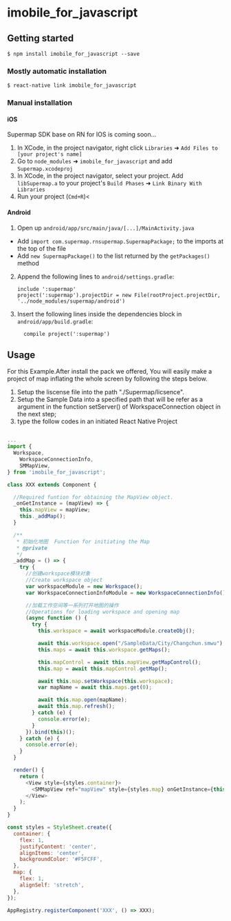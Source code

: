 # imobile_for_javascript

## Getting started

`$ npm install imobile_for_javascript --save`

### Mostly automatic installation

`$ react-native link imobile_for_javascript`

### Manual installation


#### iOS

Supermap SDK base on RN for IOS is coming soon...

1. In XCode, in the project navigator, right click `Libraries` ➜ `Add Files to [your project's name]`
2. Go to `node_modules` ➜ `imobile_for_javascript` and add `Supermap.xcodeproj`
3. In XCode, in the project navigator, select your project. Add `libSupermap.a` to your project's `Build Phases` ➜ `Link Binary With Libraries`
4. Run your project (`Cmd+R`)<

#### Android

1. Open up `android/app/src/main/java/[...]/MainActivity.java`
  - Add `import com.supermap.rnsupermap.SupermapPackage;` to the imports at the top of the file
  - Add `new SupermapPackage()` to the list returned by the `getPackages()` method
2. Append the following lines to `android/settings.gradle`:
  	```
  	include ':supermap'
  	project(':supermap').projectDir = new File(rootProject.projectDir, 	'../node_modules/supermap/android')
  	```
3. Insert the following lines inside the dependencies block in `android/app/build.gradle`:
  	```
      compile project(':supermap')
  	```

## Usage

For this Example.After install the pack we offered,  You will easily make a project of map inflating the whole screen by following the steps below.

1. Setup the liscense file into the path "./Supermap/licsence".
2. Setup the Sample Data into a specified path that will be refer as a 
argument in the function setServer() of WorkspaceConnection object in the next step;
3. type the follow codes in an initiated React Native Project

```javascript

...
import {
  Workspace,
    WorkspaceConnectionInfo,
    SMMapView,
} from 'imobile_for_javascript';

class XXX extends Component {

  //Required funtion for obtaining the MapView object.
  _onGetInstance = (mapView) => {
    this.mapView = mapView;
    this._addMap();
  }

  /**
   * 初始化地图  Function for initiating the Map
   * @private
   */
  _addMap = () => {
    try {
      //创建workspace模块对象
      //Create workspace object
      var workspaceModule = new Workspace();
      var WorkspaceConnectionInfoModule = new WorkspaceConnectionInfo();

      //加载工作空间等一系列打开地图的操作
      //Operations for loading workspace and opening map
      (async function () {
        try {
          this.workspace = await workspaceModule.createObj();

          await this.workspace.open("/SampleData/City/Changchun.smwu");
          this.maps = await this.workspace.getMaps();

          this.mapControl = await this.mapView.getMapControl();
          this.map = await this.mapControl.getMap();

          await this.map.setWorkspace(this.workspace);
          var mapName = await this.maps.get(0);

          await this.map.open(mapName);
          await this.map.refresh();
        } catch (e) {
          console.error(e);
        }
      }).bind(this)();
    } catch (e) {
      console.error(e);
    }
  }

  render() {
    return (
      <View style={styles.container}>
        <SMMapView ref="mapView" style={styles.map} onGetInstance={this._onGetInstance}/>
      </View>
    );
  }
}

const styles = StyleSheet.create({
  container: {
    flex: 1,
    justifyContent: 'center',
    alignItems: 'center',
    backgroundColor: '#F5FCFF',
  },
  map: {
    flex: 1,
    alignSelf: 'stretch',
  },
});

AppRegistry.registerComponent('XXX', () => XXX);

```
  